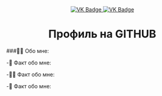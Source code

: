 <div id = "badges" align = "center"/>
  <a href = "https://vk.com/xddmitriy">
    <img src = "https://img.shields.io/badge/VK-blue?style=for-the-badge&logo=VK&logoColor=white" alt="VK Badge"/>
  </a›
    
  <a href = "https://mail.google.com/mail/u/0/?pli=1#inbox">
    <img src = "https://img.shields.io/badge/EMAIL-red?style=for-the-badge&logo=Gmail&logoColor=white" alt="VK Badge"/>
  </a>
</div>

<div id = "viewprof" align= "center" >
   <img src = "https://komarev.com/ghpvc/?username=GornDima&style=flat-square&color=blue" alt=""/>
</div>

<div id="heythere" align="center">
  <h1> Профиль на GITHUB </h1>
</div>

###:man_technologist: Обо мне:

-:space_invader: Факт обо мне:

-:technologist: Факт обо мне:

-:couple: Факт обо мне:
